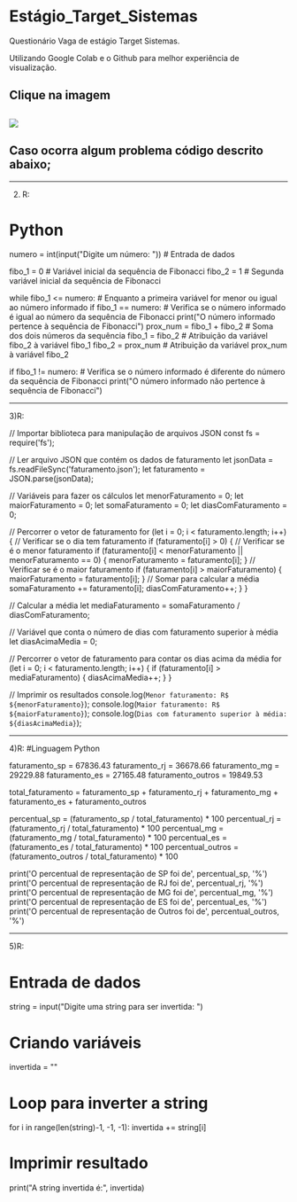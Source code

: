 # Estágio_Target_Sistemas

Questionário Vaga de estágio Target Sistemas.

Utilizando Google Colab e o Github para melhor experiência de visualização.

<h2>Clique na imagem<h2>
<a href="https://colab.research.google.com/drive/1JSKdP2Xo9tnrazEfjoCfjhbWgg6i_ZLL" target="_blank"><img src="https://user-images.githubusercontent.com/104304589/223461550-d7d75a8a-ace3-4637-a19f-c7f351e2edca.png" /></a>

## Caso ocorra algum problema código descrito abaixo;

-----------------------------
2) R:

# Python

numero = int(input("Digite um número: ")) # Entrada de dados

fibo_1 = 0 # Variável inicial da sequência de Fibonacci
fibo_2 = 1 # Segunda variável inicial da sequência de Fibonacci

while fibo_1 <= numero: # Enquanto a primeira variável for menor ou igual ao número informado
    if fibo_1 == numero: # Verifica se o número informado é igual ao número da sequência de Fibonacci
        print("O número informado pertence à sequência de Fibonacci")
    prox_num = fibo_1 + fibo_2 # Soma dos dois números da sequência
    fibo_1 = fibo_2 # Atribuição da variável fibo_2 à variável fibo_1
    fibo_2 = prox_num # Atribuição da variável prox_num à variável fibo_2

if fibo_1 != numero: # Verifica se o número informado é diferente do número da sequência de Fibonacci
    print("O número informado não pertence à sequência de Fibonacci")

--------------------------

3)R:

// Importar biblioteca para manipulação de arquivos JSON
const fs = require('fs');

// Ler arquivo JSON que contém os dados de faturamento
let jsonData = fs.readFileSync('faturamento.json');
let faturamento = JSON.parse(jsonData);

// Variáveis para fazer os cálculos
let menorFaturamento = 0;
let maiorFaturamento = 0;
let somaFaturamento = 0;
let diasComFaturamento = 0;

// Percorrer o vetor de faturamento
for (let i = 0; i < faturamento.length; i++) {
  // Verificar se o dia tem faturamento
  if (faturamento[i] > 0) {
    // Verificar se é o menor faturamento
    if (faturamento[i] < menorFaturamento || menorFaturamento == 0) {
      menorFaturamento = faturamento[i];
    }
    // Verificar se é o maior faturamento
    if (faturamento[i] > maiorFaturamento) {
      maiorFaturamento = faturamento[i];
    }
    // Somar para calcular a média
    somaFaturamento += faturamento[i];
    diasComFaturamento++;
  }
}

// Calcular a média
let mediaFaturamento = somaFaturamento / diasComFaturamento;

// Variável que conta o número de dias com faturamento superior à média
let diasAcimaMedia = 0;

// Percorrer o vetor de faturamento para contar os dias acima da média
for (let i = 0; i < faturamento.length; i++) {
  if (faturamento[i] > mediaFaturamento) {
    diasAcimaMedia++;
  }
}

// Imprimir os resultados
console.log(`Menor faturamento: R$ ${menorFaturamento}`);
console.log(`Maior faturamento: R$ ${maiorFaturamento}`);
console.log(`Dias com faturamento superior à média: ${diasAcimaMedia}`);

----------------------

4)R:
#Linguagem Python

faturamento_sp = 67836.43
faturamento_rj = 36678.66
faturamento_mg = 29229.88
faturamento_es = 27165.48
faturamento_outros = 19849.53

total_faturamento = faturamento_sp + faturamento_rj + faturamento_mg + faturamento_es + faturamento_outros

percentual_sp = (faturamento_sp / total_faturamento) * 100
percentual_rj = (faturamento_rj / total_faturamento) * 100
percentual_mg = (faturamento_mg / total_faturamento) * 100
percentual_es = (faturamento_es / total_faturamento) * 100
percentual_outros = (faturamento_outros / total_faturamento) * 100

print('O percentual de representação de SP foi de', percentual_sp, '%')
print('O percentual de representação de RJ foi de', percentual_rj, '%')
print('O percentual de representação de MG foi de', percentual_mg, '%')
print('O percentual de representação de ES foi de', percentual_es, '%')
print('O percentual de representação de Outros foi de', percentual_outros, '%')

-------------------------

5)R:
# Entrada de dados
string = input("Digite uma string para ser invertida: ")

# Criando variáveis
invertida = ""

# Loop para inverter a string
for i in range(len(string)-1, -1, -1):
   invertida += string[i]

# Imprimir resultado
print("A string invertida é:", invertida)
